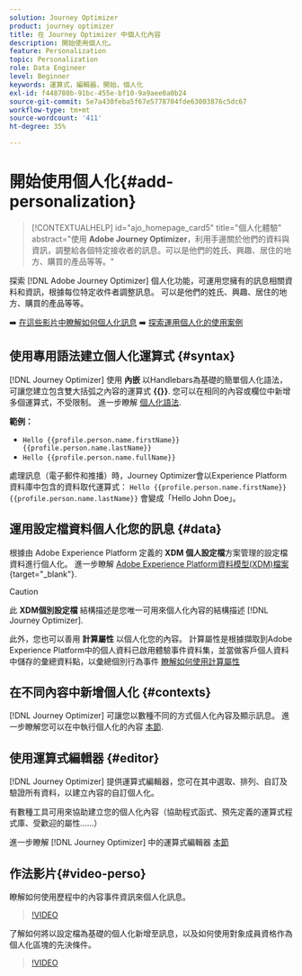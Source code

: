 ```yaml
---
solution: Journey Optimizer
product: journey optimizer
title: 在 Journey Optimizer 中個人化內容
description: 開始使用個人化。
feature: Personalization
topic: Personalization
role: Data Engineer
level: Beginner
keywords: 運算式，編輯器，開始，個人化
exl-id: f448780b-91bc-455e-bf10-9a9aee0a0b24
source-git-commit: 5e7a430feba5f67e5778704fde63003876c5dc67
workflow-type: tm+mt
source-wordcount: '411'
ht-degree: 35%

---
```


# 開始使用個人化{#add-personalization}

>[!CONTEXTUALHELP]
>id="ajo_homepage_card5"
>title="個人化體驗"
>abstract="使用 **Adobe Journey Optimizer**，利用手邊關於他們的資料與資訊，調整給各個特定接收者的訊息。可以是他們的姓氏、興趣、居住的地方、購買的產品等等。"


探索 [!DNL Adobe Journey Optimizer] 個人化功能，可運用您擁有的訊息相關資料和資訊，根據每位特定收件者調整訊息。 可以是他們的姓氏、興趣、居住的地方、購買的產品等等。

➡️ [在這些影片中瞭解如何個人化訊息](#video-perso)
➡️ [探索運用個人化的使用案例](personalization-use-case.md)

## 使用專用語法建立個人化運算式 {#syntax}

[!DNL Journey Optimizer] 使用 **內嵌** 以Handlebars為基礎的簡單個人化語法，可讓您建立包含雙大括弧之內容的運算式 **{{}}**. 您可以在相同的內容或欄位中新增多個運算式，不受限制。 進一步瞭解 [個人化語法](personalization-syntax.md).

**範例：**

* `Hello {{profile.person.name.firstName}} {{profile.person.name.lastName}}`
* `Hello {{profile.person.name.fullName}}`

處理訊息（電子郵件和推播）時，Journey Optimizer會以Experience Platform資料庫中包含的資料取代運算式：  `Hello {{profile.person.name.firstName}} {{profile.person.name.lastName}}` 會變成「Hello John Doe」。

## 運用設定檔資料個人化您的訊息 {#data}

根據由 Adobe Experience Platform 定義的 **XDM 個人設定檔**&#x200B;方案管理的設定檔資料進行個人化。 進一步瞭解 [Adobe Experience Platform資料模型(XDM)檔案](https://experienceleague.adobe.com/docs/experience-platform/xdm/home.html?lang=zh-Hant){target="_blank"}.

>[!CAUTION]
>此 **XDM個別設定檔** 結構描述是您唯一可用來個人化內容的結構描述 [!DNL Journey Optimizer].

此外，您也可以善用 **計算屬性** 以個人化您的內容。 計算屬性是根據擷取到Adobe Experience Platform中的個人資料已啟用體驗事件資料集，並當做客戶個人資料中儲存的彙總資料點，以彙總個別行為事件 [瞭解如何使用計算屬性](../audience/computed-attributes.md)

## 在不同內容中新增個人化 {#contexts}

[!DNL Journey Optimizer] 可讓您以數種不同的方式個人化內容及顯示訊息。 進一步瞭解您可以在中執行個人化的內容 [本節](personalization-contexts.md).

## 使用運算式編輯器 {#editor}

[!DNL Journey Optimizer] 提供運算式編輯器，您可在其中選取、排列、自訂及驗證所有資料，以建立內容的自訂個人化。

有數種工具可用來協助建立您的個人化內容（協助程式函式、預先定義的運算式程式庫、受歡迎的屬性……）

進一步瞭解 [!DNL Journey Optimizer] 中的運算式編輯器 [本節](personalization-build-expressions.md)

## 作法影片{#video-perso}

瞭解如何使用歷程中的內容事件資訊來個人化訊息。

>[!VIDEO](https://video.tv.adobe.com/v/334165?quality=12)

了解如何將以設定檔為基礎的個人化新增至訊息，以及如何使用對象成員資格作為個人化區塊的先決條件。

>[!VIDEO](https://video.tv.adobe.com/v/334078?quality=12)

